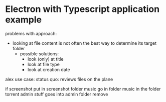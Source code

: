 # Electron with Typescript application example


problems with approach:
- looking at file content is not often the best way to determine its target folder
  - possible solutions:
    - look (only) at title
    - look at file type
    - look at creation date



alex use case:
status quo: reviews files on the plane

if screenshot put in screenshot folder
music go in folder music in the folder torrent
admin stuff goes into admin folder
remove